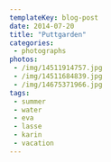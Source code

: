 ```yaml
---
templateKey: blog-post
date: 2014-07-20
title: "Puttgarden"
categories:
 - photographs
photos:
 - /img/14511914757.jpg
 - /img/14511684839.jpg
 - /img/14675371966.jpg
tags:
 - summer
 - water
 - eva
 - lasse
 - karin
 - vacation
---
```

